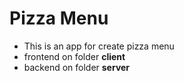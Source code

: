 # Pizza Menu
- This is an app for create pizza menu
- frontend on folder **client**
- backend on folder **server**
